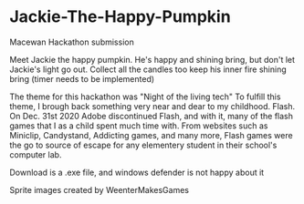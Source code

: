 # Jackie-The-Happy-Pumpkin
Macewan Hackathon submission 

Meet Jackie the happy pumpkin. He's happy and shining bring,
but don't let Jackie's light go out. Collect all the candles 
too keep his inner fire shining bring
(timer needs to be implemented)

The theme for this hackathon was "Night of the living tech"
To fulfill this theme, I brough back something very near
and dear to my childhood. Flash. On Dec. 31st 2020 Adobe 
discontinued Flash, and with it, many of the flash games
that I as a child spent much time with. From websites
such as Miniclip, Candystand, Addicting games, and many
more, Flash games were the go to source of escape for any
elementery student in their school's computer lab.

Download is a .exe file, and windows defender is not happy about it

Sprite images created by WeenterMakesGames
